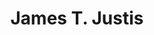 ---
title: James T. Justis
redirect_from:
  - /people/James_Delisco_Beeks
  - /people/Delisco
  - /people/James_D._Beeks
  - /people/James_Beeks
layout: people
image: 
image_credit: 
image_alt: 
image_caption: 
birth_info:
  birth_name: James Beeks
details:
  Website: 
  Facebook:
  Twitter: 
  Instagram: 
  LinkedIn: 
  IBDB: James T. Justis | james-t-justis-532383
  IMDb: James Delisco Beeks | nm1950470
external_links:
  "Ross, Jacqueline. \"Singer finds approval in the footlights.\" The Florida Times-Union, City ed., sec. Lifestyle, 13 Aug. 1999, pp. E-1.": \media\news\Singer_finds_approval_in_the_footlights__Florida_Times-Union_The_Jacksonville_FL___August_13_1999__pE-1.pdf
---